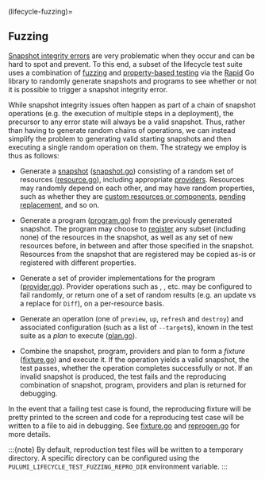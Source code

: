 (lifecycle-fuzzing)=
## Fuzzing

[Snapshot integrity errors](snapshot-integrity) are very problematic when they
occur and can be hard to spot and prevent. To this end, a subset of the
lifecycle test suite uses a combination of
[fuzzing](https://en.wikipedia.org/wiki/Fuzzing) and [property-based
testing](https://en.wikipedia.org/wiki/Property_testing) via the
[Rapid](https://pkg.go.dev/pgregory.net/rapid) Go library to randomly generate
snapshots and programs to see whether or not it is possible to trigger a
snapshot integrity error.

While snapshot integrity issues often happen as part of a chain of snapshot
operations (e.g. the execution of multiple steps in a deployment), the precursor
to any error state will always be a valid snapshot. Thus, rather than having to
generate random chains of operations, we can instead simplify the problem to
generating valid starting snapshots and then executing a single random operation
on them. The strategy we employ is thus as follows:

* Generate a [snapshot](state-snapshots)
  ([snapshot.go](gh-file:pulumi#pkg/engine/lifecycletest/fuzzing/snapshot.go))
  consisting of a random set of resources
  ([resource.go](gh-file:pulumi#pkg/engine/lifecycletest/fuzzing/resource.go)),
  including appropriate [providers](providers).
  Resources may randomly depend on each other, and may have random properties,
  such as whether they are [custom resources or components](custom-resources),
  [pending replacement](step-generation-dependent-replacements), and so on.

* Generate a program
  ([program.go](gh-file:pulumi#pkg/engine/lifecycletest/fuzzing/program.go))
  from the previously generated snapshot. The program may choose to
  [register](resource-registration) any subset (including none) of the
  resources in the snapshot, as well as any set of new resources before, in
  between and after those specified in the snapshot. Resources from the snapshot
  that are registered may be copied as-is or registered with different
  properties.

* Generate a set of provider implementations for the program
  ([provider.go](gh-file:pulumi#pkg/engine/lifecycletest/fuzzing/provider.go)).
  Provider operations such as [](pulumirpc.ResourceProvider.Create),
  [](pulumirpc.ResourceProvider.Diff), etc. may be configured to fail randomly,
  or return one of a set of random results (e.g. an update vs a replace for
  `Diff`), on a per-resource basis.

* Generate an operation (one of `preview`, `up`, `refresh` and `destroy`) and
  associated configuration (such as a list of `--target`s), known in the test
  suite as a *plan* to execute
  ([plan.go](gh-file:pulumi#pkg/engine/lifecycletest/fuzzing/plan.go)).

* Combine the snapshot, program, providers and plan to form a *fixture*
  ([fixture.go](gh-file:pulumi#pkg/engine/lifecycletest/fuzzing/fixture.go)) and
  execute it. If the operation yields a valid snapshot, the test passes, whether
  the operation completes successfully or not. If an invalid snapshot is
  produced, the test fails and the reproducing combination of snapshot, program,
  providers and plan is returned for debugging.

In the event that a failing test case is found, the reproducing fixture will be
pretty printed to the screen and code for a reproducing test case will be
written to a file to aid in debugging. See
[fixture.go](gh-file:pulumi#pkg/engine/lifecycletest/fuzzing/fixture.go) and
[reprogen.go](gh-file:pulumi#pkg/engine/lifecycletest/fuzzing/reprogen.go) for
more details.

:::{note}
By default, reproduction test files will be written to a temporary directory. A
specific directory can be configured using the
`PULUMI_LIFECYCLE_TEST_FUZZING_REPRO_DIR` environment variable.
:::
